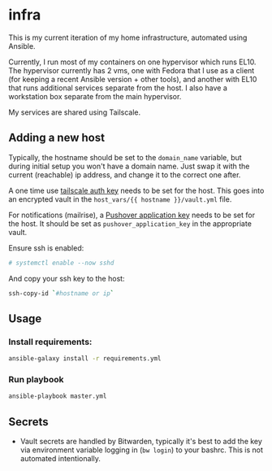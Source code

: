 # infra

This is my current iteration of my home infrastructure, automated using Ansible.

Currently, I run most of my containers on one hypervisor which runs EL10. The hypervisor currently has 2 vms, one with Fedora that I use as a client (for keeping a recent Ansible version + other tools), and another with EL10 that runs additional services separate from the host.  I also have a workstation box separate from the main hypervisor.

My services are shared using Tailscale.

## Adding a new host

Typically, the hostname should be set to the `domain_name` variable, but during initial setup you won't have a domain name.  Just swap it with the current (reachable) ip address, and change it to the correct one after.

A one time use [tailscale auth key](https://login.tailscale.com/admin/settings/keys?refreshed=true) needs to be set for the host.  This goes into an encrypted vault in the `host_vars/{{ hostname }}/vault.yml` file.

For notifications (mailrise), a [Pushover application key](https://pushover.net/) needs to be set for the host.  It should be set as `pushover_application_key` in the appropriate vault.

Ensure ssh is enabled:
```bash
# systemctl enable --now sshd
```

And copy your ssh key to the host:
```bash
ssh-copy-id `#hostname or ip`
```

## Usage

### Install requirements:
```bash
ansible-galaxy install -r requirements.yml 
```

### Run playbook
```bash
ansible-playbook master.yml
```

## Secrets

+ Vault secrets are handled by Bitwarden, typically it's best to add the key via environment variable logging in (`bw login`) to your bashrc.  This is not automated intentionally.

